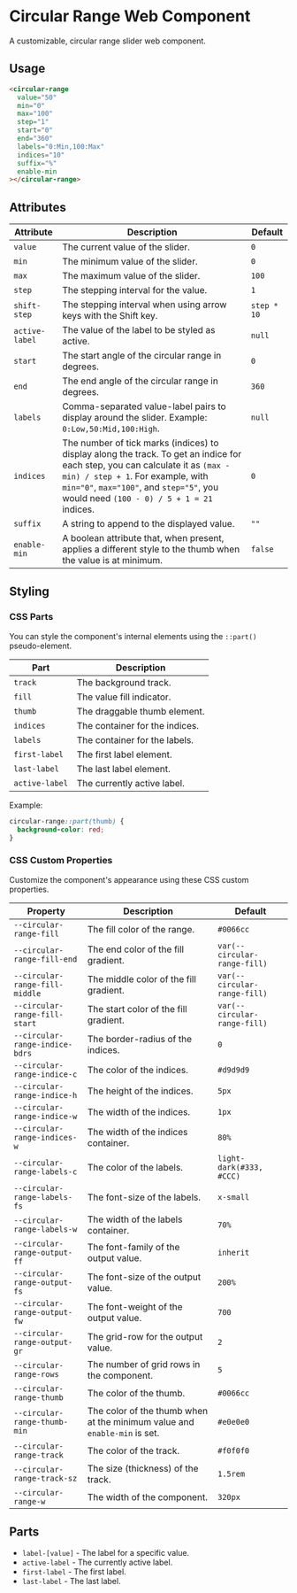 # Circular Range Web Component

A customizable, circular range slider web component.

## Usage

```html
<circular-range
  value="50"
  min="0"
  max="100"
  step="1"
  start="0"
  end="360"
  labels="0:Min,100:Max"
  indices="10"
  suffix="%"
  enable-min
></circular-range>
```

## Attributes

| Attribute    | Description                                                                                                | Default |
|--------------|------------------------------------------------------------------------------------------------------------|---------|
| `value`      | The current value of the slider.                                                                           | `0`       |
| `min`        | The minimum value of the slider.                                                                           | `0`       |
| `max`        | The maximum value of the slider.                                                                           | `100`     |
| `step`       | The stepping interval for the value.                                                                       | `1`       |
| `shift-step` | The stepping interval when using arrow keys with the Shift key.                                            | `step * 10` |
| `active-label` | The value of the label to be styled as active.                                                             | `null`    |
| `start`      | The start angle of the circular range in degrees.                                                          | `0`       |
| `end`        | The end angle of the circular range in degrees.                                                            | `360`     |
| `labels`     | Comma-separated value-label pairs to display around the slider. Example: `0:Low,50:Mid,100:High`.           | `null`    |
| `indices`    | The number of tick marks (indices) to display along the track. To get an indice for each step, you can calculate it as `(max - min) / step + 1`. For example, with `min="0"`, `max="100"`, and `step="5"`, you would need `(100 - 0) / 5 + 1 = 21` indices. | `0`       |
| `suffix`     | A string to append to the displayed value.                                                                 | `""`      |
| `enable-min` | A boolean attribute that, when present, applies a different style to the thumb when the value is at minimum. | `false`   |

## Styling

### CSS Parts

You can style the component's internal elements using the `::part()` pseudo-element.

| Part          | Description                  |
|---------------|------------------------------|
| `track`       | The background track.        |
| `fill`        | The value fill indicator.    |
| `thumb`       | The draggable thumb element. |
| `indices`     | The container for the indices. |
| `labels`      | The container for the labels.  |
| `first-label` | The first label element.     |
| `last-label`  | The last label element.      |
| `active-label`| The currently active label.  |

Example:
```css
circular-range::part(thumb) {
  background-color: red;
}
```

### CSS Custom Properties

Customize the component's appearance using these CSS custom properties.

| Property                           | Description                                  | Default     |
|------------------------------------|----------------------------------------------|-------------|
| `--circular-range-fill`            | The fill color of the range.                 | `#0066cc`   |
| `--circular-range-fill-end`        | The end color of the fill gradient.          | `var(--circular-range-fill)` |
| `--circular-range-fill-middle`     | The middle color of the fill gradient.       | `var(--circular-range-fill)` |
| `--circular-range-fill-start`      | The start color of the fill gradient.        | `var(--circular-range-fill)` |
| `--circular-range-indice-bdrs`     | The border-radius of the indices.            | `0`         |
| `--circular-range-indice-c`        | The color of the indices.                    | `#d9d9d9`   |
| `--circular-range-indice-h`        | The height of the indices.                   | `5px`       |
| `--circular-range-indice-w`        | The width of the indices.                    | `1px`       |
| `--circular-range-indices-w`       | The width of the indices container.          | `80%`       |
| `--circular-range-labels-c`        | The color of the labels.                     | `light-dark(#333, #CCC)` |
| `--circular-range-labels-fs`       | The font-size of the labels.                 | `x-small`   |
| `--circular-range-labels-w`        | The width of the labels container.           | `70%`       |
| `--circular-range-output-ff`       | The font-family of the output value.         | `inherit`   |
| `--circular-range-output-fs`       | The font-size of the output value.           | `200%`      |
| `--circular-range-output-fw`       | The font-weight of the output value.         | `700`       |
| `--circular-range-output-gr`       | The grid-row for the output value.           | `2`         |
| `--circular-range-rows`            | The number of grid rows in the component.    | `5`         |
| `--circular-range-thumb`           | The color of the thumb.                      | `#0066cc`   |
| `--circular-range-thumb-min`       | The color of the thumb when at the minimum value and `enable-min` is set. | `#e0e0e0`   |
| `--circular-range-track`           | The color of the track.                      | `#f0f0f0`   |
| `--circular-range-track-sz`        | The size (thickness) of the track.           | `1.5rem`    |
| `--circular-range-w`               | The width of the component.                  | `320px`     |

## Parts

- `label-[value]` - The label for a specific value.
- `active-label` - The currently active label.
- `first-label` - The first label.
- `last-label` - The last label.
